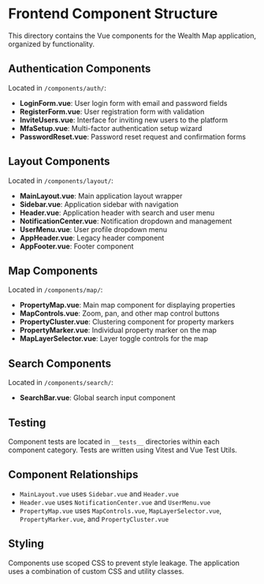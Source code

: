 # Frontend Component Structure

This directory contains the Vue components for the Wealth Map application, organized by functionality.

## Authentication Components

Located in `/components/auth/`:

- **LoginForm.vue**: User login form with email and password fields
- **RegisterForm.vue**: User registration form with validation
- **InviteUsers.vue**: Interface for inviting new users to the platform
- **MfaSetup.vue**: Multi-factor authentication setup wizard
- **PasswordReset.vue**: Password reset request and confirmation forms

## Layout Components

Located in `/components/layout/`:

- **MainLayout.vue**: Main application layout wrapper
- **Sidebar.vue**: Application sidebar with navigation
- **Header.vue**: Application header with search and user menu
- **NotificationCenter.vue**: Notification dropdown and management
- **UserMenu.vue**: User profile dropdown menu
- **AppHeader.vue**: Legacy header component
- **AppFooter.vue**: Footer component

## Map Components

Located in `/components/map/`:

- **PropertyMap.vue**: Main map component for displaying properties
- **MapControls.vue**: Zoom, pan, and other map control buttons
- **PropertyCluster.vue**: Clustering component for property markers
- **PropertyMarker.vue**: Individual property marker on the map
- **MapLayerSelector.vue**: Layer toggle controls for the map

## Search Components

Located in `/components/search/`:

- **SearchBar.vue**: Global search input component

## Testing

Component tests are located in `__tests__` directories within each component category. Tests are written using Vitest and Vue Test Utils.

## Component Relationships

- `MainLayout.vue` uses `Sidebar.vue` and `Header.vue`
- `Header.vue` uses `NotificationCenter.vue` and `UserMenu.vue`
- `PropertyMap.vue` uses `MapControls.vue`, `MapLayerSelector.vue`, `PropertyMarker.vue`, and `PropertyCluster.vue`

## Styling

Components use scoped CSS to prevent style leakage. The application uses a combination of custom CSS and utility classes.